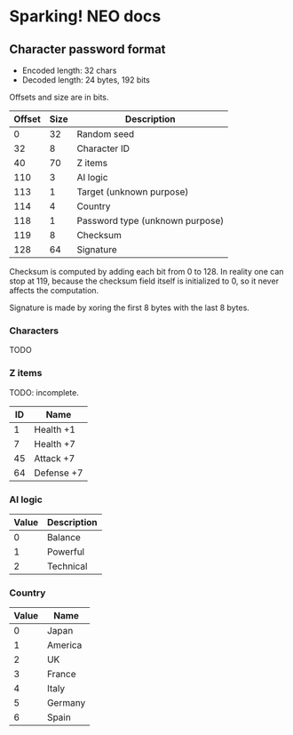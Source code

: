 # Sparking! NEO docs

## Character password format

- Encoded length: 32 chars
- Decoded length: 24 bytes, 192 bits

Offsets and size are in bits.

| Offset | Size | Description                     |
| ------ | ---- | ------------------------------- |
| 0      | 32   | Random seed                     |
| 32     | 8    | Character ID                    |
| 40     | 70   | Z items                         |
| 110    | 3    | AI logic                        |
| 113    | 1    | Target (unknown purpose)        |
| 114    | 4    | Country                         |
| 118    | 1    | Password type (unknown purpose) |
| 119    | 8    | Checksum                        |
| 128    | 64   | Signature                       |

Checksum is computed by adding each bit from 0 to 128. In reality one can stop at 119, because the checksum field itself is initialized to 0, so it never affects the computation.

Signature is made by xoring the first 8 bytes with the last 8 bytes.

### Characters

TODO

### Z items

TODO: incomplete.

| ID  | Name       |
| --- | ---------- |
| 1   | Health +1  |
| 7   | Health +7  |
| 45  | Attack +7  |
| 64  | Defense +7 |

### AI logic

| Value | Description |
| ----- | ----------- |
| 0     | Balance     |
| 1     | Powerful    |
| 2     | Technical   |

### Country

| Value | Name    |
| ----- | ------- |
| 0     | Japan   |
| 1     | America |
| 2     | UK      |
| 3     | France  |
| 4     | Italy   |
| 5     | Germany |
| 6     | Spain   |